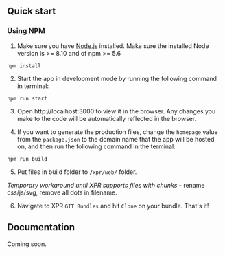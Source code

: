 ## Quick start

### Using NPM

1. Make sure you have [Node.js](https://nodejs.org/en/) installed. Make sure the installed Node version is >= 8.10 and of npm >= 5.6

```
npm install
```

2. Start the app in development mode by running the following command in terminal:

```
npm run start
```

3. Open http://localhost:3000 to view it in the browser. Any changes you make to the code will be automatically reflected in the browser.

4. If you want to generate the production files, change the `homepage` value from the `package.json` to the domain name that the app will be hosted on, and then run the following command in the terminal:

```
npm run build
```

5. Put files in build folder to `/xpr/web/` folder.

*Temporary workaround until XPR supports files with chunks* - rename css/js/svg, remove all dots in filename.

6. Navigate to XPR `GIT Bundles` and hit `Clone` on your bundle. That's it!

## Documentation

Coming soon.